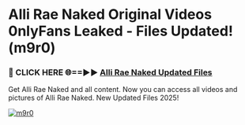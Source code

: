 # Alli Rae Naked Original Videos 0nlyFans Leaked - Files Updated! (m9r0)

<h3>🔴 CLICK HERE 🌐==►► <a href="https://tinyurl.com/yckcrads" rel="nofollow">Alli Rae Naked Updated Files</a></h3>

Get Alli Rae Naked and all content. Now you can access all videos and pictures of Alli Rae Naked. New Updated Files 2025!

[![m9r0](https://i.imgur.com/hpKpOFt.gif)](https://tinyurl.com/yckcrads)
